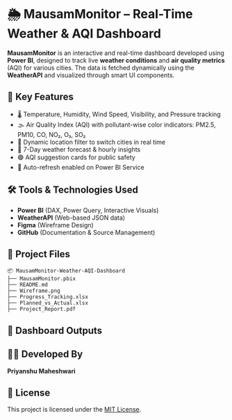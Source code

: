 # 🌦️ MausamMonitor – Real-Time Weather & AQI Dashboard

**MausamMonitor** is an interactive and real-time dashboard developed using **Power BI**, designed to track live **weather conditions** and **air quality metrics** (AQI) for various cities. The data is fetched dynamically using the **WeatherAPI** and visualized through smart UI components.

## 📌 Key Features
- 🌡️ Temperature, Humidity, Wind Speed, Visibility, and Pressure tracking
- 🌫️ Air Quality Index (AQI) with pollutant-wise color indicators: PM2.5, PM10, CO, NO₂, O₃, SO₂
- 📍 Dynamic location filter to switch cities in real time
- 📅 7-Day weather forecast & hourly insights
- 🟢 AQI suggestion cards for public safety
- 🔄 Auto-refresh enabled on Power BI Service

## 🛠️ Tools & Technologies Used
- **Power BI** (DAX, Power Query, Interactive Visuals)
- **WeatherAPI** (Web-based JSON data)
- **Figma** (Wireframe Design)
- **GitHub** (Documentation & Source Management)

## 📁 Project Files
```
📦 MausamMonitor-Weather-AQI-Dashboard
├── MausamMonitor.pbix
├── README.md
├── Wireframe.png
├── Progress_Tracking.xlsx
├── Planned_vs_Actual.xlsx
├── Project_Report.pdf
```

## 🔗 Dashboard Outputs




## 👨‍💻 Developed By
**Priyanshu Maheshwari**  


## 📄 License
This project is licensed under the [MIT License](LICENSE).

